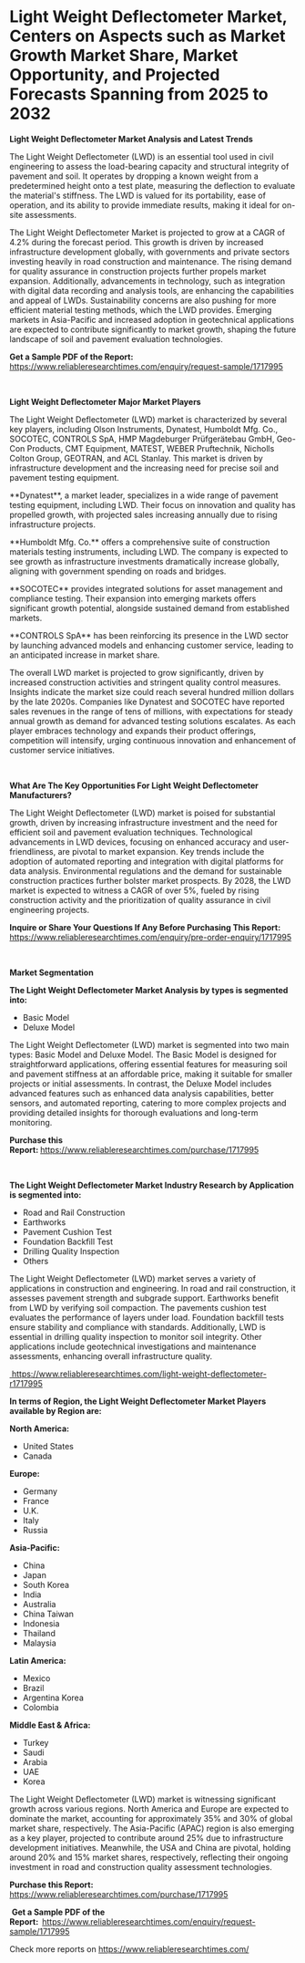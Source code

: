 <p><h1>Light Weight Deflectometer Market, Centers on Aspects such as Market Growth Market Share, Market Opportunity, and Projected Forecasts Spanning from 2025 to 2032</h1></p><p><strong>Light Weight Deflectometer Market Analysis and Latest Trends</strong></p>
<p><p>The Light Weight Deflectometer (LWD) is an essential tool used in civil engineering to assess the load-bearing capacity and structural integrity of pavement and soil. It operates by dropping a known weight from a predetermined height onto a test plate, measuring the deflection to evaluate the material's stiffness. The LWD is valued for its portability, ease of operation, and its ability to provide immediate results, making it ideal for on-site assessments.</p><p>The Light Weight Deflectometer Market is projected to grow at a CAGR of 4.2% during the forecast period. This growth is driven by increased infrastructure development globally, with governments and private sectors investing heavily in road construction and maintenance. The rising demand for quality assurance in construction projects further propels market expansion. Additionally, advancements in technology, such as integration with digital data recording and analysis tools, are enhancing the capabilities and appeal of LWDs. Sustainability concerns are also pushing for more efficient material testing methods, which the LWD provides. Emerging markets in Asia-Pacific and increased adoption in geotechnical applications are expected to contribute significantly to market growth, shaping the future landscape of soil and pavement evaluation technologies.</p></p>
<p><strong>Get a Sample PDF of the Report:&nbsp;</strong> <a href="https://www.reliableresearchtimes.com/enquiry/request-sample/1717995?utm_campaign=3088&utm_medium=2&utm_source=Github&utm_content=ia&utm_term=10042025&utm_id=light-weight-deflectometer">https://www.reliableresearchtimes.com/enquiry/request-sample/1717995</a></p>
<p>&nbsp;</p>
<p><strong>Light Weight Deflectometer Major Market Players</strong></p>
<p><p>The Light Weight Deflectometer (LWD) market is characterized by several key players, including Olson Instruments, Dynatest, Humboldt Mfg. Co., SOCOTEC, CONTROLS SpA, HMP Magdeburger Prüfgerätebau GmbH, Geo-Con Products, CMT Equipment, MATEST, WEBER Pruftechnik, Nicholls Colton Group, GEOTRAN, and ACL Stanlay. This market is driven by infrastructure development and the increasing need for precise soil and pavement testing equipment.</p><p>**Dynatest**, a market leader, specializes in a wide range of pavement testing equipment, including LWD. Their focus on innovation and quality has propelled growth, with projected sales increasing annually due to rising infrastructure projects.</p><p>**Humboldt Mfg. Co.** offers a comprehensive suite of construction materials testing instruments, including LWD. The company is expected to see growth as infrastructure investments dramatically increase globally, aligning with government spending on roads and bridges.</p><p>**SOCOTEC** provides integrated solutions for asset management and compliance testing. Their expansion into emerging markets offers significant growth potential, alongside sustained demand from established markets. </p><p>**CONTROLS SpA** has been reinforcing its presence in the LWD sector by launching advanced models and enhancing customer service, leading to an anticipated increase in market share.</p><p>The overall LWD market is projected to grow significantly, driven by increased construction activities and stringent quality control measures. Insights indicate the market size could reach several hundred million dollars by the late 2020s. Companies like Dynatest and SOCOTEC have reported sales revenues in the range of tens of millions, with expectations for steady annual growth as demand for advanced testing solutions escalates. As each player embraces technology and expands their product offerings, competition will intensify, urging continuous innovation and enhancement of customer service initiatives.</p></p>
<p>&nbsp;</p>
<p><strong>What Are The Key Opportunities For Light Weight Deflectometer Manufacturers?</strong></p>
<p><p>The Light Weight Deflectometer (LWD) market is poised for substantial growth, driven by increasing infrastructure investment and the need for efficient soil and pavement evaluation techniques. Technological advancements in LWD devices, focusing on enhanced accuracy and user-friendliness, are pivotal to market expansion. Key trends include the adoption of automated reporting and integration with digital platforms for data analysis. Environmental regulations and the demand for sustainable construction practices further bolster market prospects. By 2028, the LWD market is expected to witness a CAGR of over 5%, fueled by rising construction activity and the prioritization of quality assurance in civil engineering projects.</p></p>
<p><strong>Inquire or Share Your Questions If Any Before Purchasing This Report:</strong> <a href="https://www.reliableresearchtimes.com/enquiry/pre-order-enquiry/1717995?utm_campaign=3088&utm_medium=2&utm_source=Github&utm_content=ia&utm_term=10042025&utm_id=light-weight-deflectometer">https://www.reliableresearchtimes.com/enquiry/pre-order-enquiry/1717995</a></p>
<p>&nbsp;</p>
<p><strong>Market Segmentation</strong></p>
<p><strong>The Light Weight Deflectometer Market Analysis by types is segmented into:</strong></p>
<p><ul><li>Basic Model</li><li>Deluxe Model</li></ul></p>
<p><p>The Light Weight Deflectometer (LWD) market is segmented into two main types: Basic Model and Deluxe Model. The Basic Model is designed for straightforward applications, offering essential features for measuring soil and pavement stiffness at an affordable price, making it suitable for smaller projects or initial assessments. In contrast, the Deluxe Model includes advanced features such as enhanced data analysis capabilities, better sensors, and automated reporting, catering to more complex projects and providing detailed insights for thorough evaluations and long-term monitoring.</p></p>
<p><strong>Purchase this Report:&nbsp;</strong><a href="https://www.reliableresearchtimes.com/purchase/1717995?utm_campaign=3088&utm_medium=2&utm_source=Github&utm_content=ia&utm_term=10042025&utm_id=light-weight-deflectometer">https://www.reliableresearchtimes.com/purchase/1717995</a></p>
<p>&nbsp;</p>
<p><strong>The Light Weight Deflectometer Market Industry Research by Application is segmented into:</strong></p>
<p><ul><li>Road and Rail Construction</li><li>Earthworks</li><li>Pavement Cushion Test</li><li>Foundation Backfill Test</li><li>Drilling Quality Inspection</li><li>Others</li></ul></p>
<p><p>The Light Weight Deflectometer (LWD) market serves a variety of applications in construction and engineering. In road and rail construction, it assesses pavement strength and subgrade support. Earthworks benefit from LWD by verifying soil compaction. The pavements cushion test evaluates the performance of layers under load. Foundation backfill tests ensure stability and compliance with standards. Additionally, LWD is essential in drilling quality inspection to monitor soil integrity. Other applications include geotechnical investigations and maintenance assessments, enhancing overall infrastructure quality.</p></p>
<p><a href="https://www.reliableresearchtimes.com/light-weight-deflectometer-r1717995?utm_campaign=3088&utm_medium=2&utm_source=Github&utm_content=ia&utm_term=10042025&utm_id=light-weight-deflectometer">&nbsp;https://www.reliableresearchtimes.com/light-weight-deflectometer-r1717995</a></p>
<p><strong>In terms of Region, the Light Weight Deflectometer Market Players available by Region are:</strong></p>
<p>
    <p> <strong> North America: </strong>
        <ul>
            <li>United States</li>
            <li>Canada</li>
        </ul>
        </p> 
    <p> <strong> Europe: </strong>
        <ul>
            <li>Germany</li>
            <li>France</li>
            <li>U.K.</li>
            <li>Italy</li>
            <li>Russia</li>
        </ul>
        </p> 
    <p> <strong> Asia-Pacific: </strong>
        <ul>
            <li>China</li>
            <li>Japan</li>
            <li>South Korea</li>
            <li>India</li>
            <li>Australia</li>
            <li>China Taiwan</li>
            <li>Indonesia</li>
            <li>Thailand</li>
            <li>Malaysia</li>
        </ul>
        </p> 
    <p> <strong> Latin America: </strong>
        <ul>
            <li>Mexico</li>
            <li>Brazil</li>
            <li>Argentina Korea</li>
            <li>Colombia</li>
        </ul>
        </p> 
    <p> <strong> Middle East & Africa: </strong>
        <ul>
            <li>Turkey</li>
            <li>Saudi</li>
            <li>Arabia</li>
            <li>UAE</li>
            <li>Korea</li>
        </ul>
    </p>
    </p>
<p><p>The Light Weight Deflectometer (LWD) market is witnessing significant growth across various regions. North America and Europe are expected to dominate the market, accounting for approximately 35% and 30% of global market share, respectively. The Asia-Pacific (APAC) region is also emerging as a key player, projected to contribute around 25% due to infrastructure development initiatives. Meanwhile, the USA and China are pivotal, holding around 20% and 15% market shares, respectively, reflecting their ongoing investment in road and construction quality assessment technologies.</p></p>
<p><strong>Purchase this Report: </strong><a href="https://www.reliableresearchtimes.com/purchase/1717995?utm_campaign=3088&utm_medium=2&utm_source=Github&utm_content=ia&utm_term=10042025&utm_id=light-weight-deflectometer">https://www.reliableresearchtimes.com/purchase/1717995</a></p>
<p>&nbsp;<strong>Get a Sample PDF of the Report:&nbsp;&nbsp;</strong><a href="https://www.reliableresearchtimes.com/enquiry/request-sample/1717995?utm_campaign=3088&utm_medium=2&utm_source=Github&utm_content=ia&utm_term=10042025&utm_id=light-weight-deflectometer">https://www.reliableresearchtimes.com/enquiry/request-sample/1717995</a></p>
<p><strong></strong></p>
<p>Check more reports on <a href="https://www.reliableresearchtimes.com/?utm_campaign=3088&utm_medium=2&utm_source=Github&utm_content=ia&utm_term=10042025&utm_id=light-weight-deflectometer">https://www.reliableresearchtimes.com/</a></p>